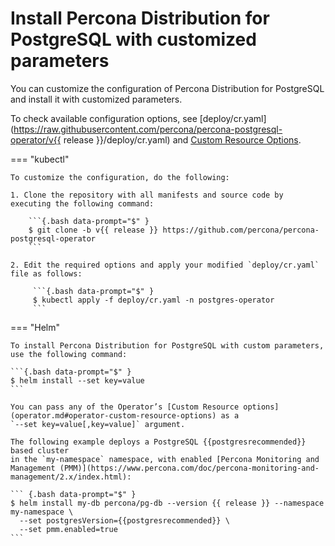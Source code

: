 # Install Percona Distribution for PostgreSQL with customized parameters

You can customize the configuration of Percona Distribution for PostgreSQL and install it with customized parameters.

To check available configuration options, see [deploy/cr.yaml](https://raw.githubusercontent.com/percona/percona-postgresql-operator/v{{ release }}/deploy/cr.yaml) and [Custom Resource Options](operator.md). 

=== "kubectl"

    To customize the configuration, do the following:

    1. Clone the repository with all manifests and source code by executing the following command:

        ```{.bash data-prompt="$" }
        $ git clone -b v{{ release }} https://github.com/percona/percona-postgresql-operator
        ```    

    2. Edit the required options and apply your modified `deploy/cr.yaml` file as follows:

         ```{.bash data-prompt="$" }
         $ kubectl apply -f deploy/cr.yaml -n postgres-operator        
         ```

=== "Helm"

    To install Percona Distribution for PostgreSQL with custom parameters, use the following command:
    
    ```{.bash data-prompt="$" }
    $ helm install --set key=value
    ```

    You can pass any of the Operator’s [Custom Resource options](operator.md#operator-custom-resource-options) as a
    `--set key=value[,key=value]` argument.

    The following example deploys a PostgreSQL {{postgresrecommended}} based cluster
    in the `my-namespace` namespace, with enabled [Percona Monitoring and Management (PMM)](https://www.percona.com/doc/percona-monitoring-and-management/2.x/index.html):

    ``` {.bash data-prompt="$" }
    $ helm install my-db percona/pg-db --version {{ release }} --namespace my-namespace \
      --set postgresVersion={{postgresrecommended}} \
      --set pmm.enabled=true
    ```
